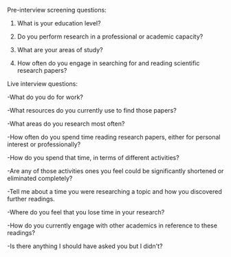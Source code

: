 Pre-interview screening questions:

1. What is your education level?

2. Do you perform research in a professional or academic capacity?

3. What are your areas of study?

 4. How often do you engage in searching for and reading scientific research papers?

Live interview questions:

-What do you do for work?

-What resources do you currently use to find those papers?

-What areas do you research most often?

-How often do you spend time reading research papers, either for personal interest or professionally?

-How do you spend that time, in terms of different activities?

-Are any of those activities ones you feel could be significantly shortened or eliminated completely?

-Tell me about a time you were researching a topic and how you discovered further readings.

-Where do you feel that you lose time in your research?

-How do you currently engage with other academics in reference to these readings?

-Is there anything I should have asked you but I didn't?
